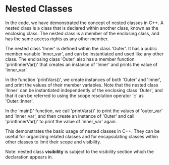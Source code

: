 # Nested Classes

In the code, we have demonstrated the concept of nested classes in C++. A nested class is a class that is declared within another class, known as the enclosing class. The nested class is a member of the enclosing class, and has the same access rights as any other member.

The nested class 'Inner' is defined within the class 'Outer'. It has a public member variable 'inner_var', and can be instantiated and used like any other class. The enclosing class 'Outer' also has a member function 'printInnerVar()' that creates an instance of 'Inner' and prints the value of 'inner_var'.

In the function 'printVars()', we create instances of both 'Outer' and 'Inner', and print the values of their member variables. Note that the nested class 'Inner' can be instantiated independently of the enclosing class 'Outer', and that it can be referred to using the scope resolution operator '::' as 'Outer::Inner'.

In the 'main()' function, we call 'printVars()' to print the values of 'outer_var' and 'inner_var', and then create an instance of 'Outer' and call 'printInnerVar()' to print the value of 'inner_var' again.

This demonstrates the basic usage of nested classes in C++. They can be useful for organizing related classes and for encapsulating classes within other classes to limit their scope and visibility.

Note: nested class __visibility__ is subject to the visibility section which the declaration appears in.
